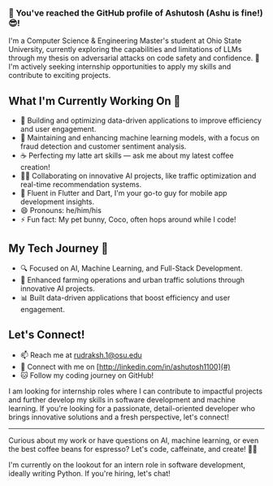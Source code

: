 ### 👋 You've reached the GitHub profile of Ashutosh (Ashu is fine!) 😎!

I'm a Computer Science & Engineering Master's student at Ohio State University, currently exploring the capabilities and limitations of LLMs through my thesis on adversarial attacks on code safety and confidence. 🧠 I'm actively seeking internship opportunities to apply my skills and contribute to exciting projects.

## What I'm Currently Working On 🚀
- 🧱 Building and optimizing data-driven applications to improve efficiency and user engagement.
- 🔭 Maintaining and enhancing machine learning models, with a focus on fraud detection and customer sentiment analysis.
- ☕ Perfecting my latte art skills — ask me about my latest coffee creation!
- 🧑‍💻 Collaborating on innovative AI projects, like traffic optimization and real-time recommendation systems.
- 💬 Fluent in Flutter and Dart, I'm your go-to guy for mobile app development insights.
- 😄 Pronouns: he/him/his
- ⚡ Fun fact: My pet bunny, Coco, often hops around while I code!

## My Tech Journey 🚀
- 🔍 Focused on AI, Machine Learning, and Full-Stack Development.
- 🌟 Enhanced farming operations and urban traffic solutions through innovative AI projects.
- 📊 Built data-driven applications that boost efficiency and user engagement.

## Let's Connect!
- 📫 Reach me at rudraksh.1@osu.edu
- 👥 Connect with me on [http://linkedin.com/in/ashutosh1100](#)
- 🐱 Follow my coding journey on GitHub!

I am looking for internship roles where I can contribute to impactful projects and further develop my skills in software development and machine learning. If you're looking for a passionate, detail-oriented developer who brings innovative solutions and a fresh perspective, let's connect!

---

Curious about my work or have questions on AI, machine learning, or even the best coffee beans for espresso? Let's code, caffeinate, and create! 🚀🐾


I'm currently on the lookout for an intern role in software development, ideally writing Python. If you're hiring, let's chat!

